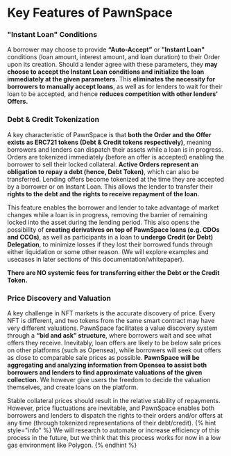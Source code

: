 # Key Features of PawnSpace

### "Instant Loan" Conditions 

A borrower may choose to provide **“Auto-Accept”** or **"Instant Loan"** conditions (loan amount, interest amount, and loan duration) to their Order upon its creation. Should a lender agree with these parameters, they **may choose to accept the Instant Loan conditions and initialize the loan immediately at the given parameters.** This **eliminates the necessity for borrowers to manually accept loans**, as well as for lenders to wait for their loan to be accepted, and hence **reduces competition with other lenders' Offers.**

### Debt & Credit Tokenization

A key characteristic of PawnSpace is that **both the Order and the Offer exists as ERC721 tokens (Debt & Credit tokens respectively)**, meaning borrowers and lenders can dispatch their assets while a loan is in progress. Orders are tokenized immediately (before an offer is accepted) enabling the borrower to sell their locked collateral. **Active Orders represent an obligation to repay a debt (hence, Debt Token)**, which can also be transferred. Lending offers become tokenized at the time they are accepted by a borrower or on Instant Loan. This allows the lender to transfer their **rights to the debt and the rights to receive repayment of the loan.** 


This feature enables the borrower and lender to take advantage of market changes while a loan is in progress, removing the barrier of remaining locked into the asset during the lending period. This also opens the possibility of **creating derivatives on top of PawnSpace loans (e.g. CDOs and CCOs)**, as well as participants in a loan to **undergo Credit (or Debt) Delegation**, to minimize losses if they lost their borrowed funds through either liquidation or some other reason. (We will explore examples and usecases in later sections of this documentation/whitepaper).

**There are NO systemic fees for transferring either the Debt or the Credit Token.** 


### Price Discovery and Valuation

A key challenge in NFT markets is the accurate discovery of price. Every NFT is different, and two tokens from the same smart contract may have very different valuations. PawnSpace facilitates a value discovery system through a **“bid and ask” structure**, where borrowers wait and see what offers they receive.  Inevitably, loan offers are likely to be below sale prices on other platforms (such as Opensea), while borrowers will seek out offers as close to comparable sale prices as possible. **PawnSpace will be aggregating and analyzing information from Opensea to assist both borrowers and lenders to find approximate valuations of the given collection.** We however give users the freedom to decide the valuation themselves, and create loans on the platform. 

Stable collateral prices should result in the relative stability of repayments. However, price fluctuations are inevitable, and PawnSpace enables both borrowers and lenders to dispatch the rights to their orders and/or offers at any time (through tokenized representations of their debt/credit). 
{% hint style="info" %} We will research to automate or increase efficiency of this process in the future, but we think that this process works for now in a low gas environment like Polygon. {% endhint %}

